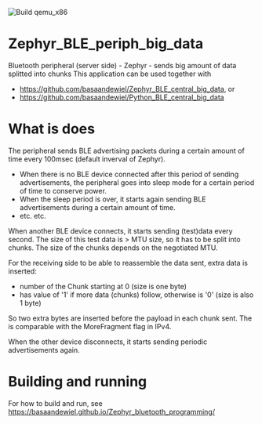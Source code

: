 ![Build qemu_x86](https://github.com/basaandewiel/Zephyr_BLE_periph_big_data/actions/workflows/InstallZephyrSDKBuildTest.yml/badge.svg)


# Zephyr_BLE_periph_big_data
Bluetooth peripheral (server side) - Zephyr - sends big amount of data splitted into chunks
This application can be used together with
* https://github.com/basaandewiel/Zephyr_BLE_central_big_data, or
* https://github.com/basaandewiel/Python_BLE_central_big_data

# What is does
The peripheral sends BLE advertising packets during a certain amount of time every 100msec (default inverval of Zephyr).
* When there is no BLE device connected after this period of sending advertisements, the peripheral goes into sleep mode for a certain period of time to conserve power.
* When the sleep period is over, it starts again sending BLE advertisements during a certain amount of time.
 * etc. etc.

When another BLE device connects, it starts sending (test)data every second. The size of this test data is > MTU size, so it has to be split into chunks. The size of the chunks depends on the negotiated MTU.

For the receiving side to be able to reassemble the data sent, extra data is inserted: 
* <ChunkNbr> number of the Chunk starting at 0 (size is one byte)
* <MoreDataFollows> has value of '1' if more data (chunks) follow, otherwise is '0' (size is also 1 byte)
  
So two extra bytes are inserted before the payload in each chunk sent.
The <MoreDataFollows> is comparable with the MoreFragment flag in IPv4.

When the other device disconnects, it starts sending periodic advertisements again.
  

# Building and running
For how to build and run, see https://basaandewiel.github.io/Zephyr_bluetooth_programming/
